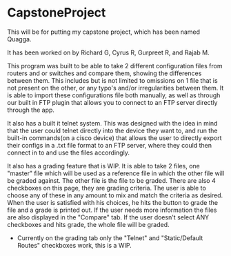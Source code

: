 # CapstoneProject
This will be for putting my capstone project, which has been named Quagga.

It has been worked on by Richard G, Cyrus R, Gurpreet R, and Rajab M. 

This program was built to be able to take 2 different configuration files from routers and or switches and compare them, showing the differences between them. This includes but is not limited to omissions on 1 file that is not present on the other, or any typo's and/or irregularities between them. It is able to import these configurations file both manually, as well as through our built in FTP plugin that allows you to connect to an FTP server directly through the app.

It also has a built it telnet system. This was designed with the idea in mind that the user could telnet directly into the device they want to, and run the built-in commands(on a cisco device) that allows the user to directly export their configs in a .txt file format to an FTP server, where they could then connect in to and use the files accordingly.

It also has a grading feature that is WIP. It is able to take 2 files, one "master" file which will be used as a reference file in which the other file will be graded against. The other file is the file to be graded. There are also 4 checkboxes on this page, they are grading criteria. The user is able to choose any of these in any amount to mix and match the criteria as desired. When the user is satisfied with his choices, he hits the button to grade the file and a grade is printed out. If the user needs more information the files are also displayed in the "Compare" tab. If the user doesn't select ANY checkboxes and hits grade, the whole file will be graded.

- Currently on the grading tab only the "Telnet" and "Static/Default Routes" checkboxes work, this is a WIP.
